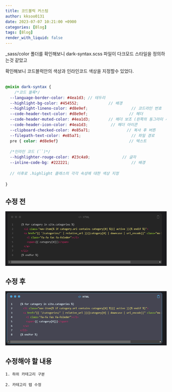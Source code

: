 ```yaml
---
title: 코드블럭 커스텀
author: kksoo0131
date: 2023-07-07 10:21:00 +0900
categories: [Blog]
tags: [Blog]
render_with_liquid: false
---
```

_sass/color 폴더를 확인해보니 dark-syntax.scss 파일이 다크모드 스타일을 정의하는것 같았고

확인해보니 코드블럭안의 색상과 인라인코드 색상을 지정할수 있었다.


```scss

@mixin dark-syntax {
    /*코드 블록*/
  --language-border-color: #4ea1d3; // 테두리 
  --highlight-bg-color: #454552;             // 배경
  --highlight-lineno-color: #d8e9ef;                   // 코드라인 번호
  --code-header-text-color: #d8e9ef;                  // 헤더
  --code-header-muted-color: #4ea1d3;        // 헤더 보조 (왼쪽의 동그라미 세 개)
  --code-header-icon-color: #4ea1d3;          // 헤더 아이콘
  --clipboard-checked-color: #e85a71;                // 복사 후 버튼
  --filepath-text-color: #e85a71;                      // 파일 경로
  pre { color: #d8e9ef}                               // 텍스트

  /*인라인 코드 (``)*/
  --highlighter-rouge-color: #23c4a9;              // 글자
  --inline-code-bg: #222221;                           // 배경

  // 이후로 .highlight 클래스의 각각 속성에 대한 색상 지정

}
```

## 수정 전
![before](/assets/img/post/2023-07-06-make-github-blog-3-1.png)

## 수정 후
![after](/assets/img/post/2023-07-06-make-github-blog-3-2.png)

## 수정해야 할 내용

    1. 하위 카테고리 구분
    
    2. 카테고리 탭 수정
